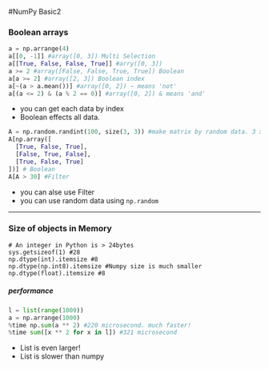 #NumPy Basic2


### Boolean arrays
```python
a = np.arrange(4)
a[[0, -1]] #array([0, 3]) Multi Selection
a[[True, False, False, True]] #arry([0, 3])
a >= 2 #array([False, False, True, True]) Boolean
a[a >= 2] #array([2, 3]) Boolean index
a[~(a > a.mean())] #array([0, 2]) ~ means 'not'
a[(a <= 2) & (a % 2 == 0)] #array([0, 2]) & means 'and'
```
* you can get each data by index
* Boolean effects all data.

```python
A = np.random.randint(100, size(3, 3)) #make matrix by random data. 3 x 3
A[np.array([
  [True, False, True],
  [False, True, False],
  [True, False, True]
])] # Boolean
A[A > 30] #Filter
```
* you can alse use Filter
* you can use random data using ```np.random```


***



### Size of objects in Memory
```pythons
# An integer in Python is > 24bytes
sys.getsizeof(1) #28
np.dtype(int).itemsize #8
np.dtype(np.int8).itemsize #Numpy size is much smaller
np.dtype(float).itemsize #8
```

##### performance
```Python
l = list(range(1000))
a = np.arrange(1000)
%time np.sum(a ** 2) #220 microsecond. much faster!
%time sum([x ** 2 for x in l]) #321 microsecond
```
* List is even larger!
* List is slower than numpy
